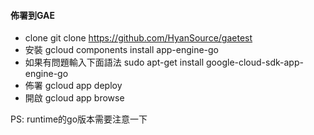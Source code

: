 #### 佈署到GAE

- clone
git clone https://github.com/HyanSource/gaetest
- 安裝
gcloud components install app-engine-go
- 如果有問題輸入下面語法
sudo apt-get install google-cloud-sdk-app-engine-go
- 佈署
gcloud app deploy
- 開啟
gcloud app browse

PS:
runtime的go版本需要注意一下
